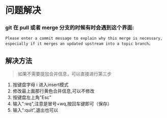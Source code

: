 # 问题解决
### git 在 pull 或者 merge 分支的时候有时会遇到这个界面:

```
Please enter a commit message to explain why this merge is necessary,
especially if it merges an updated upstream into a topic branch。
```

## 解决方法
> 如果不需要提加合并信息，可以直接进行第三步

1. 按键盘字母 i 进入insert模式
2. 修改最上面那行黄色合并信息,可以不修改
3. 按键盘左上角"Esc"
4. 输入":wq",注意是冒号+wq,按回车键即可（保存）
5. 输入“:quit”,退出也可以

